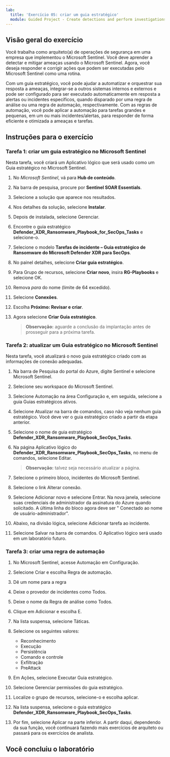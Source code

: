 ```yaml
---
lab:
  title: 'Exercício 05: criar um guia estratégico'
  module: Guided Project - Create detections and perform investigations using Microsoft Sentinel
---
```


## Visão geral do exercício

Você trabalha como arquiteto(a) de operações de segurança em uma empresa que implementou o Microsoft Sentinel. Você deve aprender a detectar e mitigar ameaças usando o Microsoft Sentinel. Agora, você deseja responder e corrigir ações que podem ser executadas pelo Microsoft Sentinel como uma rotina.

Com um guia estratégico, você pode ajudar a automatizar e orquestrar sua resposta a ameaças, integrar-se a outros sistemas internos e externos e pode ser configurado para ser executado automaticamente em resposta a alertas ou incidentes específicos, quando disparado por uma regra de análise ou uma regra de automação, respectivamente. Com as regras de automação, você pode aplicar a automação para tarefas grandes e pequenas, em um ou mais incidentes/alertas, para responder de forma eficiente e otimizada a ameaças e tarefas.

## Instruções para o exercício

### Tarefa 1: criar um guia estratégico no Microsoft Sentinel

Nesta tarefa, você criará um Aplicativo lógico que será usado como um Guia estratégico no Microsoft Sentinel.

1. No *Microsoft Sentinel*, vá para **Hub de conteúdo**.

1. Na barra de pesquisa, procure por **Sentinel SOAR Essentials**.

1. Selecione a solução que aparece nos resultados.

1. Nos detalhes da solução, selecione **Instalar**.

1. Depois de instalada, selecione Gerenciar.

1. Encontre o guia estratégico **Defender_XDR_Ransomware_Playbook_for_SecOps_Tasks** e selecione-o.

1. Selecione o modelo **Tarefas de incidente – Guia estratégico de Ransomware do Microsoft Defender XDR para SecOps**.

1. No painel detalhes, selecione **Criar guia estratégico**.

1. Para Grupo de recursos, selecione **Criar novo**, insira **RG-Playbooks** e selecione OK.

1. Remova *para* do nome (limite de 64 excedido).

1. Selecione **Conexões**.

1. Escolha **Próximo: Revisar e criar**.

1. Agora selecione **Criar Guia estratégico**.

    >**Observação:** aguarde a conclusão da implantação antes de prosseguir para a próxima tarefa.

### Tarefa 2: atualizar um Guia estratégico no Microsoft Sentinel

Nesta tarefa, você atualizará o novo guia estratégico criado com as informações de conexão adequadas.

1. Na barra de Pesquisa do portal do Azure, digite Sentinel e selecione Microsoft Sentinel.

1. Selecione seu workspace do Microsoft Sentinel.

1. Selecione Automação na área Configuração e, em seguida, selecione a guia Guias estratégicos ativos.

1. Selecione Atualizar na barra de comandos, caso não veja nenhum guia estratégico. Você deve ver o guia estratégico criado a partir da etapa anterior.

1. Selecione o nome de guia estratégico **Defender_XDR_Ransomware_Playbook_SecOps_Tasks**.

1. Na página Aplicativo lógico do **Defender_XDR_Ransomware_Playbook_SecOps_Tasks**, no menu de comandos, selecione Editar.

    >**Observação:** talvez seja necessário atualizar a página.

1. Selecione o primeiro bloco, incidentes do Microsoft Sentinel.

1. Selecione o link Alterar conexão.

1. Selecione Adicionar novo e selecione Entrar. Na nova janela, selecione suas credenciais de administrador da assinatura do Azure quando solicitado. A última linha do bloco agora deve ser " Conectado ao nome de usuário-administrador".

1. Abaixo, na divisão lógica, selecione Adicionar tarefa ao incidente.

1. Selecione Salvar na barra de comandos. O Aplicativo lógico será usado em um laboratório futuro.

### Tarefa 3: criar uma regra de automação

1. No Microsoft Sentinel, acesse Automação em Configuração.

1. Selecione Criar e escolha Regra de automação.

1. Dê um nome para a regra

1. Deixe o provedor de incidentes como Todos.

1. Deixe o nome da Regra de análise como Todos.

1. Clique em Adicionar e escolha E.

1. Na lista suspensa, selecione Táticas.

1. Selecione os seguintes valores:
    - Reconhecimento
    - Execução
    - Persistência
    - Comando e controle
    - Exfiltração
    - PreAttack

1. Em Ações, selecione Executar Guia estratégico.

1. Selecione Gerenciar permissões do guia estratégico.

1. Localize o grupo de recursos, selecione-o e escolha aplicar.

1. Na lista suspensa, selecione o guia estratégico **Defender_XDR_Ransomware_Playbook_SecOps_Tasks**.

1. Por fim, selecione Aplicar na parte inferior.
A partir daqui, dependendo da sua função, você continuará fazendo mais exercícios de arquiteto ou passará para os exercícios de analista.

## Você concluiu o laboratório
